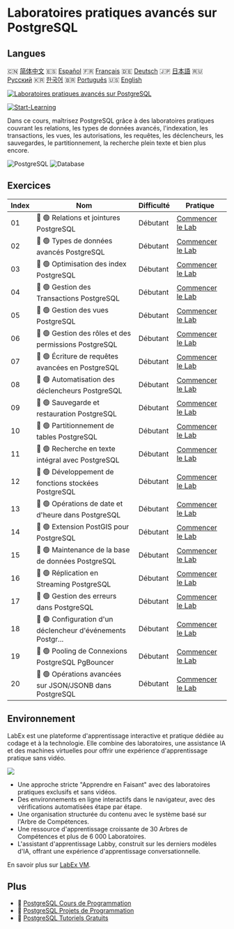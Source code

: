 # Laboratoires pratiques avancés sur PostgreSQL

## Langues

🇨🇳 [简体中文](README_zh.md) 🇪🇸 [Español](README_es.md) 🇫🇷 [Français](README_fr.md) 🇩🇪 [Deutsch](README_de.md) 🇯🇵 [日本語](README_ja.md) 🇷🇺 [Русский](README_ru.md) 🇰🇷 [한국어](README_ko.md) 🇧🇷 [Português](README_pt.md) 🇺🇸 [English](README.md) 

[![Laboratoires pratiques avancés sur PostgreSQL](https://cover-creator.labex.io/advanced-postgresql-practical-labs.png?lang=fr)](https://labex.io/fr/courses/advanced-postgresql-practical-labs)

[![Start-Learning](https://img.shields.io/badge/Start-Learning-whitesmoke?style=for-the-badge)](https://labex.io/fr/courses/advanced-postgresql-practical-labs)

Dans ce cours, maîtrisez PostgreSQL grâce à des laboratoires pratiques couvrant les relations, les types de données avancés, l'indexation, les transactions, les vues, les autorisations, les requêtes, les déclencheurs, les sauvegardes, le partitionnement, la recherche plein texte et bien plus encore.

![PostgreSQL](https://img.shields.io/badge/PostgreSQL-whitesmoke?style=for-the-badge&logo=postgresql)
![Database](https://img.shields.io/badge/Database-whitesmoke?style=for-the-badge&logo=database)


## Exercices

|   Index | Nom                                                         | Difficulté   | Pratique                                                                                                                                       |
|---------|-------------------------------------------------------------|--------------|------------------------------------------------------------------------------------------------------------------------------------------------|
|      01 | 📖 🟢 Relations et jointures PostgreSQL                     | Débutant     | <a target='_blank' href='https://labex.io/fr/tutorials/postgresql-postgresql-relationships-and-joins-550959'>Commencer le Lab</a>              |
|      02 | 📖 🟢 Types de données avancés PostgreSQL                   | Débutant     | <a target='_blank' href='https://labex.io/fr/tutorials/postgresql-data-filtering-and-simple-queries-in-postgresql-550947'>Commencer le Lab</a> |
|      03 | 📖 🟢 Optimisation des index PostgreSQL                     | Débutant     | <a target='_blank' href='https://labex.io/fr/tutorials/postgresql-data-filtering-and-simple-queries-in-postgresql-550955'>Commencer le Lab</a> |
|      04 | 📖 🟢 Gestion des Transactions PostgreSQL                   | Débutant     | <a target='_blank' href='https://labex.io/fr/tutorials/postgresql-data-filtering-and-simple-queries-in-postgresql-550964'>Commencer le Lab</a> |
|      05 | 📖 🟢 Gestion des vues PostgreSQL                           | Débutant     | <a target='_blank' href='https://labex.io/fr/tutorials/postgresql-data-filtering-and-simple-queries-in-postgresql-550966'>Commencer le Lab</a> |
|      06 | 📖 🟢 Gestion des rôles et des permissions PostgreSQL       | Débutant     | <a target='_blank' href='https://labex.io/fr/tutorials/postgresql-postgresql-role-and-permission-management-550960'>Commencer le Lab</a>       |
|      07 | 📖 🟢 Écriture de requêtes avancées en PostgreSQL           | Débutant     | <a target='_blank' href='https://labex.io/fr/tutorials/postgresql-data-filtering-and-simple-queries-in-postgresql-550948'>Commencer le Lab</a> |
|      08 | 📖 🟢 Automatisation des déclencheurs PostgreSQL            | Débutant     | <a target='_blank' href='https://labex.io/fr/tutorials/postgresql-postgresql-trigger-automation-550965'>Commencer le Lab</a>                   |
|      09 | 📖 🟢 Sauvegarde et restauration PostgreSQL                 | Débutant     | <a target='_blank' href='https://labex.io/fr/tutorials/postgresql-data-filtering-and-simple-queries-in-postgresql-550949'>Commencer le Lab</a> |
|      10 | 📖 🟢 Partitionnement de tables PostgreSQL                  | Débutant     | <a target='_blank' href='https://labex.io/fr/tutorials/postgresql-data-filtering-and-simple-queries-in-postgresql-550963'>Commencer le Lab</a> |
|      11 | 📖 🟢 Recherche en texte intégral avec PostgreSQL           | Débutant     | <a target='_blank' href='https://labex.io/fr/tutorials/postgresql-data-filtering-and-simple-queries-in-postgresql-550954'>Commencer le Lab</a> |
|      12 | 📖 🟢 Développement de fonctions stockées PostgreSQL        | Débutant     | <a target='_blank' href='https://labex.io/fr/tutorials/postgresql-data-filtering-and-simple-queries-in-postgresql-550961'>Commencer le Lab</a> |
|      13 | 📖 🟢 Opérations de date et d'heure dans PostgreSQL         | Débutant     | <a target='_blank' href='https://labex.io/fr/tutorials/postgresql-data-filtering-and-simple-queries-in-postgresql-550951'>Commencer le Lab</a> |
|      14 | 📖 🟢 Extension PostGIS pour PostgreSQL                     | Débutant     | <a target='_blank' href='https://labex.io/fr/tutorials/postgresql-data-filtering-and-simple-queries-in-postgresql-550958'>Commencer le Lab</a> |
|      15 | 📖 🟢 Maintenance de la base de données PostgreSQL          | Débutant     | <a target='_blank' href='https://labex.io/fr/tutorials/postgresql-postgresql-database-maintenance-550950'>Commencer le Lab</a>                 |
|      16 | 📖 🟢 Réplication en Streaming PostgreSQL                   | Débutant     | <a target='_blank' href='https://labex.io/fr/tutorials/postgresql-data-filtering-and-simple-queries-in-postgresql-550962'>Commencer le Lab</a> |
|      17 | 📖 🟢 Gestion des erreurs dans PostgreSQL                   | Débutant     | <a target='_blank' href='https://labex.io/fr/tutorials/postgresql-data-filtering-and-simple-queries-in-postgresql-550952'>Commencer le Lab</a> |
|      18 | 📖 🟢 Configuration d'un déclencheur d'événements Postgr... | Débutant     | <a target='_blank' href='https://labex.io/fr/tutorials/postgresql-postgresql-event-trigger-setup-550953'>Commencer le Lab</a>                  |
|      19 | 📖 🟢 Pooling de Connexions PostgreSQL PgBouncer            | Débutant     | <a target='_blank' href='https://labex.io/fr/tutorials/postgresql-data-filtering-and-simple-queries-in-postgresql-550957'>Commencer le Lab</a> |
|      20 | 📖 🟢 Opérations avancées sur JSON/JSONB dans PostgreSQL    | Débutant     | <a target='_blank' href='https://labex.io/fr/tutorials/postgresql-data-filtering-and-simple-queries-in-postgresql-550956'>Commencer le Lab</a> |

## Environnement

LabEx est une plateforme d'apprentissage interactive et pratique dédiée au codage et à la technologie. Elle combine des laboratoires, une assistance IA et des machines virtuelles pour offrir une expérience d'apprentissage pratique sans vidéo.

![](https://tutorial-screenshot.getvm.io/images/vm-1725247253.png)

- Une approche stricte "Apprendre en Faisant" avec des laboratoires pratiques exclusifs et sans vidéos.
- Des environnements en ligne interactifs dans le navigateur, avec des vérifications automatisées étape par étape.
- Une organisation structurée du contenu avec le système basé sur l'Arbre de Compétences.
- Une ressource d'apprentissage croissante de 30 Arbres de Compétences et plus de 6 000 Laboratoires.
- L'assistant d'apprentissage Labby, construit sur les derniers modèles d'IA, offrant une expérience d'apprentissage conversationnelle.

En savoir plus sur [LabEx VM](https://support.labex.io/using-labex/virtual-machine).

## Plus

- 🔗 [PostgreSQL Cours de Programmation](https://github.com/labex-labs/awesome-programming-courses)
- 🔗 [PostgreSQL Projets de Programmation](https://github.com/labex-labs/awesome-programming-projects)
- 🔗 [PostgreSQL Tutoriels Gratuits](https://github.com/labex-labs/postgresql-free-tutorials)

